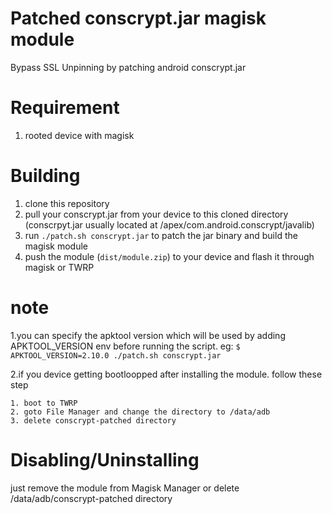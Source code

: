 # Patched conscrypt.jar magisk module

Bypass SSL Unpinning by patching android conscrypt.jar

# Requirement

1. rooted device with magisk

# Building

1. clone this repository
2. pull your conscrypt.jar from your device to this cloned directory (conscrpyt.jar usually located at /apex/com.android.conscrypt/javalib)
3. run `./patch.sh conscrypt.jar` to patch the jar binary and build the magisk module
4. push the module (`dist/module.zip`) to your device and flash it through magisk or TWRP

# note

1.you can specify the apktool version which will be used by adding APKTOOL_VERSION env before running the script.
eg: `$ APKTOOL_VERSION=2.10.0 ./patch.sh conscrypt.jar`

2.if you device getting bootloopped after installing the module. follow these step

```
1. boot to TWRP
2. goto File Manager and change the directory to /data/adb
3. delete conscrypt-patched directory

```

# Disabling/Uninstalling

just remove the module from Magisk Manager or delete /data/adb/conscrypt-patched directory
